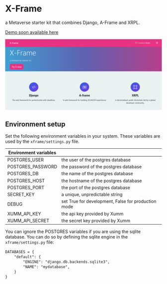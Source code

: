 # X-Frame
a Metaverse starter kit that combines Django, A-Frame and XRPL.

[Demo soon available here](https://github.com/bruce90j/xframe)

![Alt text](xframe_screen.png "X-Frame")

## Environment setup
Set the following environment variables in your system. 
These variables are used by the `xframe/settings.py` file.

| Environment variables  |                                                     |
|------------------------|-----------------------------------------------------|
| POSTGRES_USER          | the user of the postgres database                   |
| POSTGRES_PASSWORD      | the password of the postgres database               |
| POSTGRES_DB            | the name of the postgres database                   |
| POSTGRES_HOST          | the hostname of the postgres database               |
| POSTGRES_PORT          | the port of the postgres database                   |
| SECRET_KEY             | a unique, unpredictable string                      |
| DEBUG                  | set True for development, False for production mode |
| XUMM_API_KEY           | the api key provided by Xumm                        |
| XUMM_API_SECRET        | the secret key provided by Xumm                     |

You can ignore the POSTGRES variables if you are using the sqlite database. 
You can do so by defining the sqlite engine in the `xframe/settings.py` file:
```
DATABASES = {
    "default": {
        "ENGINE": "django.db.backends.sqlite3",
        "NAME": "mydatabase",
    }
}
```